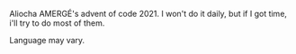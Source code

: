 Aliocha AMERGÉ's advent of code 2021.
I won't do it daily, but if I got time, i'll try to do most of them.

Language may vary.